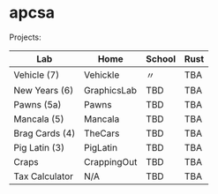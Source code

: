 # apcsa

Projects:

| Lab    | Home | School | Rust |
| -------- | ------- | ------- | ------- |
| Vehicle (7) | Vehickle | 〃 | TBA |
| New Years (6) | GraphicsLab | TBD | TBA |
| Pawns (5a) | Pawns | TBD | TBA |
| Mancala (5) | Mancala | TBD | TBA |
| Brag Cards (4) | TheCars | TBD | TBA |
| Pig Latin (3) | PigLatin | TBD | TBA |
| Craps | CrappingOut | TBD | TBA |
| Tax Calculator | N/A | TBD | TBA |

